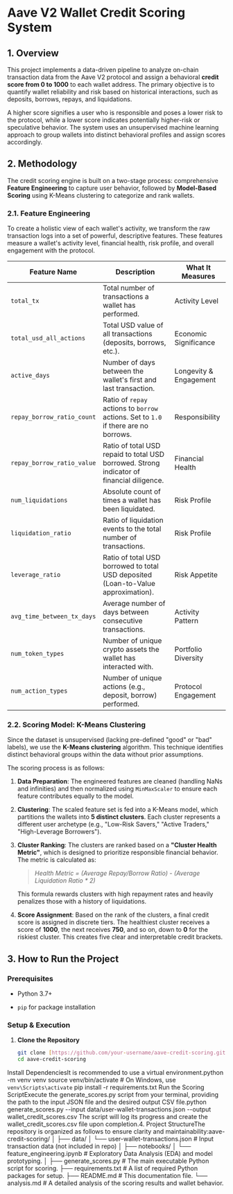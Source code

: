 # Aave V2 Wallet Credit Scoring System

## 1. Overview

This project implements a data-driven pipeline to analyze on-chain transaction data from the Aave V2 protocol and assign a behavioral **credit score from 0 to 1000** to each wallet address. The primary objective is to quantify wallet reliability and risk based on historical interactions, such as deposits, borrows, repays, and liquidations.

A higher score signifies a user who is responsible and poses a lower risk to the protocol, while a lower score indicates potentially higher-risk or speculative behavior. The system uses an unsupervised machine learning approach to group wallets into distinct behavioral profiles and assign scores accordingly.

## 2. Methodology

The credit scoring engine is built on a two-stage process: comprehensive **Feature Engineering** to capture user behavior, followed by **Model-Based Scoring** using K-Means clustering to categorize and rank wallets.

### 2.1. Feature Engineering

To create a holistic view of each wallet's activity, we transform the raw transaction logs into a set of powerful, descriptive features. These features measure a wallet's activity level, financial health, risk profile, and overall engagement with the protocol.

| Feature Name               | Description                                                                                             | What It Measures         |
|----------------------------|---------------------------------------------------------------------------------------------------------|--------------------------|
| `total_tx`                 | Total number of transactions a wallet has performed.                                                    | Activity Level           |
| `total_usd_all_actions`    | Total USD value of all transactions (deposits, borrows, etc.).                                          | Economic Significance    |
| `active_days`              | Number of days between the wallet's first and last transaction.                                         | Longevity & Engagement   |
| `repay_borrow_ratio_count` | Ratio of `repay` actions to `borrow` actions. Set to `1.0` if there are no borrows.                     | Responsibility           |
| `repay_borrow_ratio_value` | Ratio of total USD repaid to total USD borrowed. Strong indicator of financial diligence.               | Financial Health         |
| `num_liquidations`         | Absolute count of times a wallet has been liquidated.                                                   | Risk Profile             |
| `liquidation_ratio`        | Ratio of liquidation events to the total number of transactions.                                        | Risk Profile             |
| `leverage_ratio`           | Ratio of total USD borrowed to total USD deposited (Loan-to-Value approximation).                       | Risk Appetite            |
| `avg_time_between_tx_days` | Average number of days between consecutive transactions.                                                | Activity Pattern         |
| `num_token_types`          | Number of unique crypto assets the wallet has interacted with.                                          | Portfolio Diversity      |
| `num_action_types`         | Number of unique actions (e.g., deposit, borrow) performed.                                             | Protocol Engagement      |


### 2.2. Scoring Model: K-Means Clustering

Since the dataset is unsupervised (lacking pre-defined "good" or "bad" labels), we use the **K-Means clustering** algorithm. This technique identifies distinct behavioral groups within the data without prior assumptions.

The scoring process is as follows:

1. **Data Preparation**: The engineered features are cleaned (handling NaNs and infinities) and then normalized using `MinMaxScaler` to ensure each feature contributes equally to the model.

2. **Clustering**: The scaled feature set is fed into a K-Means model, which partitions the wallets into **5 distinct clusters**. Each cluster represents a different user archetype (e.g., "Low-Risk Savers," "Active Traders," "High-Leverage Borrowers").

3. **Cluster Ranking**: The clusters are ranked based on a **"Cluster Health Metric"**, which is designed to prioritize responsible financial behavior. The metric is calculated as:

   > *Health Metric = (Average Repay/Borrow Ratio) - (Average Liquidation Ratio \* 2)*

   This formula rewards clusters with high repayment rates and heavily penalizes those with a history of liquidations.

4. **Score Assignment**: Based on the rank of the clusters, a final credit score is assigned in discrete tiers. The healthiest cluster receives a score of **1000**, the next receives **750**, and so on, down to **0** for the riskiest cluster. This creates five clear and interpretable credit brackets.

## 3. How to Run the Project

### Prerequisites

* Python 3.7+

* `pip` for package installation

### Setup & Execution

1. **Clone the Repository**

   ```bash
   git clone [https://github.com/your-username/aave-credit-scoring.git](https://github.com/your-username/aave-credit-scoring.git)
   cd aave-credit-scoring
Install DependenciesIt is recommended to use a virtual environment.python -m venv venv
source venv/bin/activate  # On Windows, use `venv\Scripts\activate`
pip install -r requirements.txt
Run the Scoring ScriptExecute the generate_scores.py script from your terminal, providing the path to the input JSON file and the desired output CSV file.python generate_scores.py --input data/user-wallet-transactions.json --output wallet_credit_scores.csv
The script will log its progress and create the wallet_credit_scores.csv file upon completion.4. Project StructureThe repository is organized as follows to ensure clarity and maintainability:aave-credit-scoring/
│
├── data/
│   └── user-wallet-transactions.json   # Input transaction data (not included in repo)
│
├── notebooks/
│   └── feature_engineering.ipynb       # Exploratory Data Analysis (EDA) and model prototyping.
│
├── generate_scores.py                  # The main executable Python script for scoring.
├── requirements.txt                    # A list of required Python packages for setup.
├── README.md                           # This documentation file.
└── analysis.md                         # A detailed analysis of the scoring results and wallet behavior.
